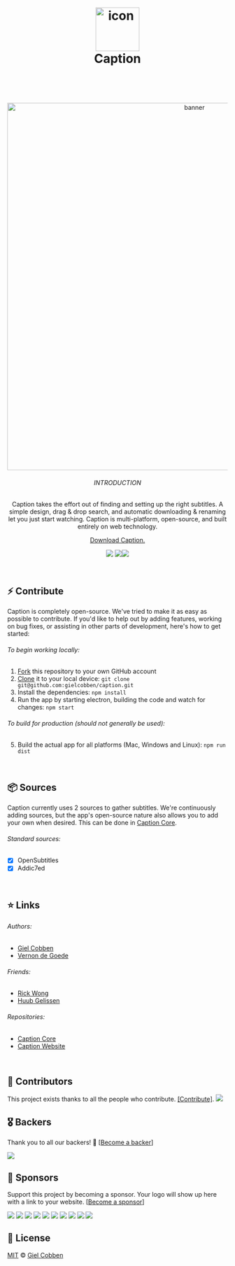 <h1 align="center">
  <img src="https://gielcobben.com/github/caption/icon_256x256.png?v=2" width="100" alt="icon" draggable="false"><br>
  Caption
  <br>
  <br>
</h1>

<br>

<p align="center">  
  <img src="https://gielcobben.com/github/caption/github_cover.png" width="840" alt="banner" draggable="false">
  <br>
  <h6 align="center">INTRODUCTION</h6>
  <p align="center">Caption takes the effort out of finding and setting up the right subtitles. A simple design, drag & drop search, and automatic downloading & renaming let you just start watching. Caption is multi-platform, open-source, and built entirely on web technology.</p>
 <p align="center"><a href="https://getcaption.co">Download Caption.</a></p>
 <p align="center"><a href="#backers" alt="sponsors on Open Collective"><img src="https://opencollective.com/caption/backers/badge.svg" /></a> <a href="#sponsors" alt="Sponsors on Open Collective"><img src="https://opencollective.com/caption/sponsors/badge.svg" /></a><a href="https://getcaption.co"><img src="https://img.shields.io/github/downloads/gielcobben/Caption/total.svg" /></a></p>
</p>

<br>

## ⚡️ Contribute
Caption is completely open-source. We've tried to make it as easy as possible to contribute. If you'd like to help out by adding features, working on bug fixes, or assisting in other parts of development, here's how to get started:

###### To begin working locally:
1. [Fork](https://help.github.com/articles/fork-a-repo/) this repository to your own GitHub account
2. [Clone](https://help.github.com/articles/cloning-a-repository/) it to your local device: `git clone git@github.com:gielcobben/caption.git`
3. Install the dependencies: `npm install`
4. Run the app by starting electron, building the code and watch for changes: `npm start`
###### To build for production (should not generally be used):
5. Build the actual app for all platforms (Mac, Windows and Linux): `npm run dist`

<br>

## 📦 Sources
Caption currently uses 2 sources to gather subtitles. We're continuously adding sources, but the app's open-source nature also allows you to add your own when desired. This can be done in [Caption Core](https://github.com/gielcobben/caption-core).

###### Standard sources:
- [x] OpenSubtitles
- [x] Addic7ed

<br>

## ⭐️ Links

###### Authors:
- [Giel Cobben](https://github.com/gielcobben)
- [Vernon de Goede](https://github.com/vernondegoede)

###### Friends:
- [Rick Wong](https://github.com/RickWong)
- [Huub Gelissen](https://twitter.com/gelissenhuub)

###### Repositories:
- [Caption Core](https://github.com/gielcobben/caption-core)
- [Caption Website](https://github.com/gielcobben/getcaption.co)

<br>

## 👭 Contributors

This project exists thanks to all the people who contribute. [[Contribute]](CONTRIBUTING.md).
<a href="https://github.com/gielcobben/caption/graphs/contributors"><img src="https://opencollective.com/caption/contributors.svg?width=890" /></a>


## 🎖 Backers

Thank you to all our backers! 🙏 [[Become a backer](https://opencollective.com/caption#backer)]

<a href="https://opencollective.com/caption#backers" target="_blank"><img src="https://opencollective.com/caption/backers.svg?width=890"></a>


## 🏅 Sponsors

Support this project by becoming a sponsor. Your logo will show up here with a link to your website. [[Become a sponsor](https://opencollective.com/caption#sponsor)]

<a href="https://opencollective.com/caption/sponsor/0/website" target="_blank"><img src="https://opencollective.com/caption/sponsor/0/avatar.svg"></a>
<a href="https://opencollective.com/caption/sponsor/1/website" target="_blank"><img src="https://opencollective.com/caption/sponsor/1/avatar.svg"></a>
<a href="https://opencollective.com/caption/sponsor/2/website" target="_blank"><img src="https://opencollective.com/caption/sponsor/2/avatar.svg"></a>
<a href="https://opencollective.com/caption/sponsor/3/website" target="_blank"><img src="https://opencollective.com/caption/sponsor/3/avatar.svg"></a>
<a href="https://opencollective.com/caption/sponsor/4/website" target="_blank"><img src="https://opencollective.com/caption/sponsor/4/avatar.svg"></a>
<a href="https://opencollective.com/caption/sponsor/5/website" target="_blank"><img src="https://opencollective.com/caption/sponsor/5/avatar.svg"></a>
<a href="https://opencollective.com/caption/sponsor/6/website" target="_blank"><img src="https://opencollective.com/caption/sponsor/6/avatar.svg"></a>
<a href="https://opencollective.com/caption/sponsor/7/website" target="_blank"><img src="https://opencollective.com/caption/sponsor/7/avatar.svg"></a>
<a href="https://opencollective.com/caption/sponsor/8/website" target="_blank"><img src="https://opencollective.com/caption/sponsor/8/avatar.svg"></a>
<a href="https://opencollective.com/caption/sponsor/9/website" target="_blank"><img src="https://opencollective.com/caption/sponsor/9/avatar.svg"></a>



## 🔑 License

[MIT](https://github.com/gielcobben/Caption/blob/master/LICENSE) © [Giel Cobben](https://twitter.com/gielcobben)
